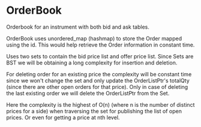 # OrderBook
Orderbook for an instrument with both bid and ask tables.

OrderBook uses unordered_map (hashmap) to store the Order mapped using the id. This would help retrieve the Order
information in constant time. 

Uses two sets to contain the bid price list and offer price list. Since Sets are BST we will be obtaining a long
complexity for insertion and deletion.

For deleting order for an existing price the complexity will be constant time since we won't change the set and
only update the OrderListPtr's totalQty (since there are other open orders for that price). Only in case of deleting
the last existing order we will delete the OrderListPtr from the Set.

Here the complexity is the highest of O(n) (where n is the number of distinct prices for a side) when traversing the
set for publishing the list of open prices. Or even for getting a price at nth level.
